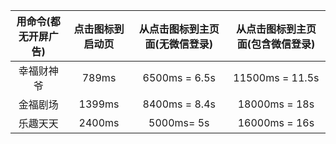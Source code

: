 
| 用命令(都无开屏广告) | 点击图标到启动页 | 从点击图标到主页面(无微信登录) | 从点击图标到主页面(包含微信登录) |
|:-----------:|:--------:|:----------------:|:-----------------:|
|    幸福财神爷    |  789ms   |  6500ms = 6.5s   |  11500ms = 11.5s  
|    金福剧场     |  1399ms  |  8400ms = 8.4s   |  18000ms = 18s   |
|    乐趣天天     |  2400ms  |    5000ms= 5s    |  16000ms = 16s   |

